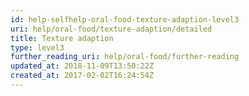 ```yaml
---
id: help-selfhelp-oral-food-texture-adaption-level3
uri: help/oral-food/texture-adaption/detailed
title: Texture adaption
type: level3
further_reading_uri: help/oral-food/further-reading
updated_at: 2018-11-09T13:50:22Z
created_at: 2017-02-02T16:24:54Z
---
```


